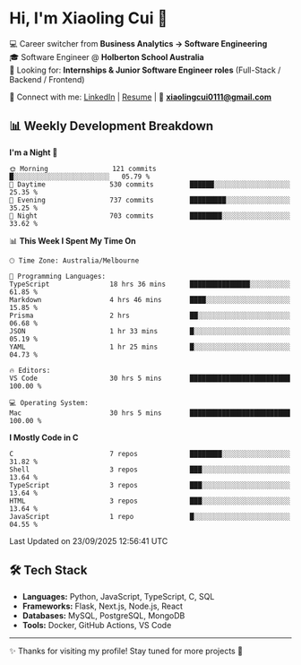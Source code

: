 # Hi, I'm Xiaoling Cui 👋

💻 Career switcher from **Business Analytics → Software Engineering**  
🎓 Software Engineer @ **Holberton School Australia**  
💼 Looking for: **Internships & Junior Software Engineer roles** (Full-Stack / Backend / Frontend)  

🔗 Connect with me: [LinkedIn](https://www.linkedin.com/in/xiaoling-cui-9b504a350/) | [Resume](https://www.kickresume.com/cv/xiaoling-cui/) | 📧 **xiaolingcui0111@gmail.com**


## 📊 Weekly Development Breakdown  

<!--START_SECTION:waka-->
**I'm a Night 🦉** 

```text
🌞 Morning                121 commits         █░░░░░░░░░░░░░░░░░░░░░░░░   05.79 % 
🌆 Daytime                530 commits         ██████░░░░░░░░░░░░░░░░░░░   25.35 % 
🌃 Evening                737 commits         █████████░░░░░░░░░░░░░░░░   35.25 % 
🌙 Night                  703 commits         ████████░░░░░░░░░░░░░░░░░   33.62 % 
```


📊 **This Week I Spent My Time On** 

```text
🕑︎ Time Zone: Australia/Melbourne

💬 Programming Languages: 
TypeScript               18 hrs 36 mins      ███████████████░░░░░░░░░░   61.85 % 
Markdown                 4 hrs 46 mins       ████░░░░░░░░░░░░░░░░░░░░░   15.85 % 
Prisma                   2 hrs               ██░░░░░░░░░░░░░░░░░░░░░░░   06.68 % 
JSON                     1 hr 33 mins        █░░░░░░░░░░░░░░░░░░░░░░░░   05.19 % 
YAML                     1 hr 25 mins        █░░░░░░░░░░░░░░░░░░░░░░░░   04.73 % 

🔥 Editors: 
VS Code                  30 hrs 5 mins       █████████████████████████   100.00 % 

💻 Operating System: 
Mac                      30 hrs 5 mins       █████████████████████████   100.00 % 
```

**I Mostly Code in C** 

```text
C                        7 repos             ████████░░░░░░░░░░░░░░░░░   31.82 % 
Shell                    3 repos             ███░░░░░░░░░░░░░░░░░░░░░░   13.64 % 
TypeScript               3 repos             ███░░░░░░░░░░░░░░░░░░░░░░   13.64 % 
HTML                     3 repos             ███░░░░░░░░░░░░░░░░░░░░░░   13.64 % 
JavaScript               1 repo              █░░░░░░░░░░░░░░░░░░░░░░░░   04.55 % 
```




 Last Updated on 23/09/2025 12:56:41 UTC
<!--END_SECTION:waka-->


## 🛠️ Tech Stack

- **Languages:** Python, JavaScript, TypeScript, C, SQL  
- **Frameworks:** Flask, Next.js, Node.js, React  
- **Databases:** MySQL, PostgreSQL, MongoDB  
- **Tools:** Docker, GitHub Actions, VS Code  

---

✨ Thanks for visiting my profile! Stay tuned for more projects 🚀
